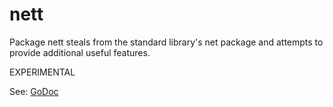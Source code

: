 nett
====

Package nett steals from the standard library's net package and attempts to provide additional useful features.

EXPERIMENTAL

See: [GoDoc](http://godoc.org/github.com/abursavich/nett)
